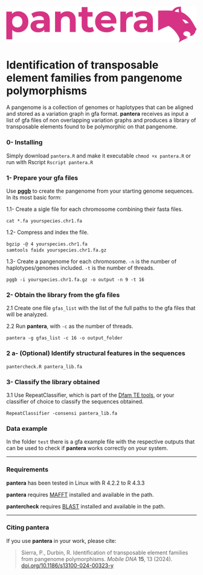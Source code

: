 ![pantera](images/pantera.png?raw=true "pantera")
# Identification of transposable element families from pangenome polymorphisms

A pangenome is a collection of genomes or haplotypes that can be aligned and stored as a variation graph in gfa format. 
**pantera** receives as input a list of gfa files of non overlapping variation graphs and produces a library of transposable elements found to be polymorphic on that pangenome.

### 0- Installing
Simply download `pantera.R` and make it executable `chmod +x pantera.R` or run with Rscript `Rscript pantera.R` 

### 1- Prepare your gfa files
Use [**pggb**](https://pggb.readthedocs.io/) to create the pangenome from your starting genome sequences. In its most basic form:

1.1- Create a sigle file for each chromosome combining their fasta files.
```
cat *.fa yourspecies.chr1.fa
```
1.2- Compress and index the file.
```
bgzip -@ 4 yourspecies.chr1.fa
samtools faidx yourspecies.chr1.fa.gz
```

1.3- Create a pangenome for each chromosome. `-n` is the number of haplotypes/genomes included. `-t` is the number of threads.
```
pggb -i yourspecies.chr1.fa.gz -o output -n 9 -t 16 
```

### 2- Obtain the library from the gfa files
2.1 Create one file `gfas_list` with the list of the full paths to the gfa files that will be analyzed.

2.2 Run **pantera**, with `-c` as the number of threads.
```
pantera -g gfas_list -c 16 -o output_folder
```

### 2 a- (Optional) Identify structural features in the sequences
```
pantercheck.R pantera_lib.fa
```

### 3- Classify the library obtained
3.1 Use RepeatClassifier, which is part of the [Dfam TE tools](https://github.com/Dfam-consortium/TETools), or your classifier of choice to classify the sequences obtained.
```
RepeatClassifier -consensi pantera_lib.fa
```

### Data example

In the folder `test` there is a gfa example file with the respective outputs that can be used to check if **pantera** works correctly on your system.

***
### Requirements
**pantera** has been tested in Linux with R 4.2.2 to R 4.3.3

**pantera** requires [MAFFT](https://mafft.cbrc.jp/alignment/software/) installed and available in the path.

**pantercheck** requires [BLAST](https://blast.ncbi.nlm.nih.gov/doc/blast-help/downloadblastdata.html#downloadblastdata) installed and available in the path.

***
### Citing **pantera**
If you use **pantera** in your work, please cite:

> Sierra, P., Durbin, R. Identification of transposable element families from pangenome polymorphisms.
> *Mobile DNA* **15**, 13 (2024). [doi.org/10.1186/s13100-024-00323-y][doi]

[doi]: https://doi.org/10.1186/s13100-024-00323-y










